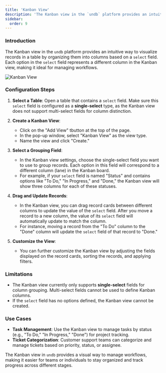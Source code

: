 ```yaml
---
title: 'Kanban View'
description: 'The Kanban view in the `undb` platform provides an intuitive way to visualize records in a table by organizing them into columns based on a `select` field. Each option in the `select` field represents a different column in the Kanban view, making it ideal for managing workflows.'
sidebar:
  order: 9
---
```


### Introduction

The Kanban view in the `undb` platform provides an intuitive way to visualize records in a table by organizing them into columns based on a `select` field. Each option in the `select` field represents a different column in the Kanban view, making it ideal for managing workflows.

<img src="/imgs/view/kanban/kanban.jpeg" alt="Kanban View" />

### Configuration Steps

1. **Select a Table**: Open a table that contains a `select` field. Make sure this `select` field is configured as a **single-select** type, as the Kanban view does not support multi-select fields for column distinction.

2. **Create a Kanban View**:

   - Click on the "Add View" tbutton at the top of the page.
   - In the pop-up window, select "Kanban View" as the view type.
   - Name the view and click "Create."

3. **Select a Grouping Field**:

   - In the Kanban view settings, choose the single-select field you want to use to group records. Each option in this field will correspond to a different column (lane) in the Kanban board.
   - For example, if your `select` field is named "Status" and contains options like "To Do," "In Progress," and "Done," the Kanban view will show three columns for each of these statuses.

4. **Drag and Update Records**:

   - In the Kanban view, you can drag record cards between different columns to update the value of the `select` field. After you move a record to a new column, the value of its `select` field will automatically update to match the column.
   - For instance, moving a record from the "To Do" column to the "Done" column will update the `select` field of that record to "Done."

5. **Customize the View**:
   - You can further customize the Kanban view by adjusting the fields displayed on the record cards, sorting the records, and applying filters.

### Limitations

- The Kanban view currently only supports **single-select** fields for column grouping. Multi-select fields cannot be used to define Kanban columns.
- If the `select` field has no options defined, the Kanban view cannot be created.

### Use Cases

- **Task Management**: Use the Kanban view to manage tasks by status (e.g., "To Do," "In Progress," "Done") for project tracking.
- **Ticket Categorization**: Customer support teams can categorize and manage tickets based on priority, status, or assignee.

The Kanban view in `undb` provides a visual way to manage workflows, making it easier for teams or individuals to stay organized and track progress across different stages.
